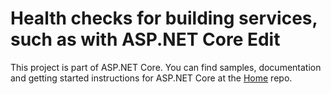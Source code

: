 Health checks for building services, such as with ASP.NET Core Edit
===


This project is part of ASP.NET Core. You can find samples, documentation and getting started instructions for ASP.NET Core at the [Home](https://github.com/aspnet/home) repo.
